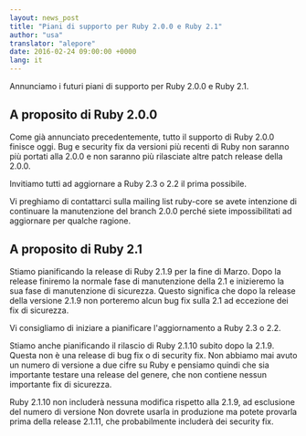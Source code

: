 ```yaml
---
layout: news_post
title: "Piani di supporto per Ruby 2.0.0 e Ruby 2.1"
author: "usa"
translator: "alepore"
date: 2016-02-24 09:00:00 +0000
lang: it
---
```


Annunciamo i futuri piani di supporto per Ruby 2.0.0 e Ruby 2.1.

## A proposito di Ruby 2.0.0

Come già annunciato precedentemente, tutto il supporto di Ruby 2.0.0 finisce
oggi.
Bug e security fix da versioni più recenti di Ruby non saranno più portati alla
2.0.0 e non saranno più rilasciate altre patch release della 2.0.0.

Invitiamo tutti ad aggiornare a Ruby 2.3 o 2.2 il prima possibile.

Vi preghiamo di contattarci sulla mailing list ruby-core se avete intenzione di
continuare la manutenzione del branch 2.0.0 perché siete impossibilitati ad
aggiornare per qualche ragione.

## A proposito di Ruby 2.1

Stiamo pianificando la release di Ruby 2.1.9 per la fine di Marzo.
Dopo la release finiremo la normale fase di manutenzione della 2.1 e inizieremo
la sua fase di manutenzione di sicurezza.
Questo significa che dopo la release della versione 2.1.9 non porteremo alcun
bug fix sulla 2.1 ad eccezione dei fix di sicurezza.

Vi consigliamo di iniziare a pianificare l'aggiornamento a Ruby 2.3 o 2.2.

Stiamo anche pianificando il rilascio di Ruby 2.1.10 subito dopo la 2.1.9.
Questa non è una release di bug fix o di security fix.
Non abbiamo mai avuto un numero di versione a due cifre su Ruby e pensiamo
quindi che sia importante testare una release del genere, che non contiene
nessun importante fix di sicurezza.

Ruby 2.1.10 non includerà nessuna modifica rispetto alla 2.1.9, ad esclusione
del numero di versione
Non dovrete usarla in produzione ma potete provarla prima della release 2.1.11,
che probabilmente includerà dei security fix.
